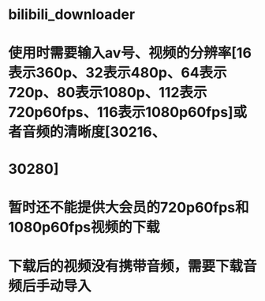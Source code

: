 # bilibili_downloader
# 使用时需要输入av号、视频的分辨率[16表示360p、32表示480p、64表示720p、80表示1080p、112表示720p60fps、116表示1080p60fps]或者音频的清晰度[30216、
# 30280]
# 暂时还不能提供大会员的720p60fps和1080p60fps视频的下载
# 下载后的视频没有携带音频，需要下载音频后手动导入
